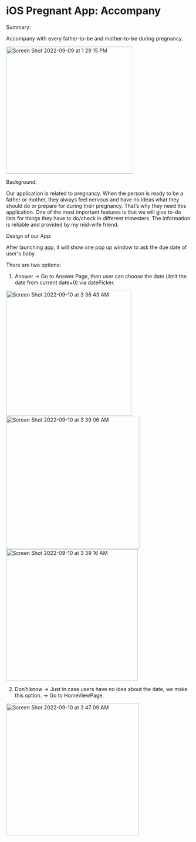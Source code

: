 # iOS Pregnant App: Accompany

Summary: 

Accompany with every father-to-be and mother-to-be during pregnancy.

<img width="346" alt="Screen Shot 2022-09-09 at 1 29 15 PM" src="https://user-images.githubusercontent.com/90818221/189437797-227f38eb-7f90-4995-a096-0855126ca125.png">

Background:

Our application is related to pregnancy. When the person is ready to be a father or mother, they always feel nervous and have no ideas what they should do or prepare for during their pregnancy. That’s why they need this application. One of the most important features is that we will give to-do lists for things they have to do/check in different trimesters. The information is reliable and provided by my mid-wife friend.


Design of our App:

After launching app, it will show one pop up window to ask the due date of user's baby. 

There are two options: 

1. Answer -> Go to Answer Page, then user can choose the date (limit the date from current date+0) via datePicker.

<img width="341" alt="Screen Shot 2022-09-10 at 3 38 43 AM" src="https://user-images.githubusercontent.com/90818221/189479835-4d1c5fc9-521e-4f4d-871b-cdfbf2031331.png">

<img width="363" alt="Screen Shot 2022-09-10 at 3 39 06 AM" src="https://user-images.githubusercontent.com/90818221/189479841-4c5bf9fe-ff45-4698-bf0e-53435994adfa.png">
<img width="359" alt="Screen Shot 2022-09-10 at 3 39 16 AM" src="https://user-images.githubusercontent.com/90818221/189479847-05e1aedd-ce37-4dcb-a964-9a4cd467790d.png">

2. Don't know -> Just in case users have no idea about the date, we make this option. -> Go to HomeViewPage.

<img width="361" alt="Screen Shot 2022-09-10 at 3 47 09 AM" src="https://user-images.githubusercontent.com/90818221/189479917-8c524711-0f60-4288-b834-0de68fc5002d.png">

